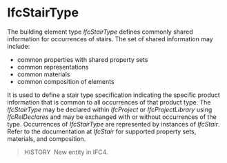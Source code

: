 IfcStairType
============

The building element type _IfcStairType_ defines commonly shared information for occurrences of stairs. The set of shared information may include:

* common properties with shared property sets
* common representations
* common materials
* common composition of elements

It is used to define a stair type specification indicating the specific product information that is common to all occurrences of that product type. The _IfcStairType_ may be declared within _IfcProject_ or _IfcProjectLibrary_ using _IfcRelDeclares_ and may be exchanged with or without occurrences of the type. Occurrences of _IfcStairType_ are represented by instances of _IfcStair_. Refer to the documentation at _IfcStair_ for supported property sets, materials, and composition.

> HISTORY&nbsp; New entity in IFC4.
